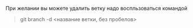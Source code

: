 При желании вы можете удалить ветку
надо воспльзоваться командой
>git branch -d <название ветки, без пробелов> 